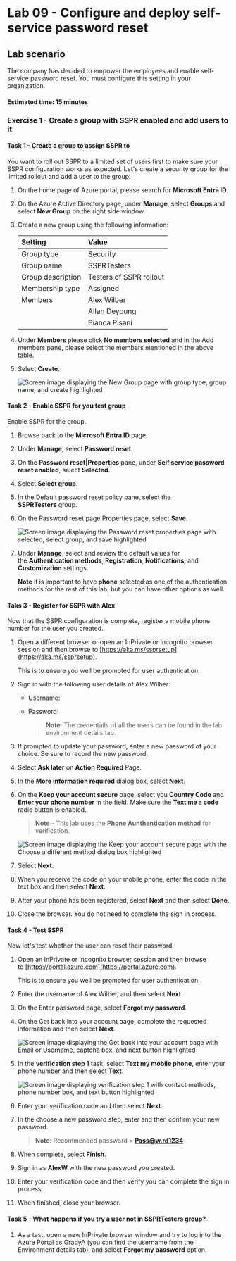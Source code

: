 # Lab 09 - Configure and deploy self-service password reset
## Lab scenario

The company has decided to empower the employees and enable self-service password reset. You must configure this setting in your organization.

#### Estimated time: 15 minutes

### Exercise 1 - Create a group with SSPR enabled and add users to it

#### Task 1 - Create a group to assign SSPR to

You want to roll out SSPR to a limited set of users first to make sure your SSPR configuration works as expected. Let's create a security group for the limited rollout and add a user to the group.

1. On the home page of Azure portal, please search for **Microsoft Entra ID**.
 
2. On the Azure Active Directory page, under **Manage**, select **Groups** and select **New Group** on the right side window.

3. Create a new group using the following information:

    | **Setting**| **Value**|
    | :--- | :--- |
    | Group type| Security|
    | Group name| SSPRTesters|
    | Group description| Testers of SSPR rollout|
    | Membership type| Assigned|
    | Members| Alex Wilber |
    | |  Allan Deyoung |
    | | Bianca Pisani |
  
5. Under **Members** please click **No members selected** and in the Add members pane, please select the members mentioned in the above table.
   
6. Select **Create**.

    ![Screen image displaying the New Group page with group type, group name, and create highlighted](./media/az204_07_09-01.png)

#### Task 2 - Enable SSPR for you test group

Enable SSPR for the group.

1. Browse back to the **Microsoft Entra ID** page.

1. Under **Manage**, select **Password reset**.   

1. On the **Password reset|Properties** pane, under **Self service password reset enabled**, select **Selected**.

1. Select **Select group**.

1. In the Default password reset policy pane, select the **SSPRTesters** group.

1. On the Password reset page Properties page, select **Save**.

    ![Screen image displaying the Password reset properties page with selected, select group, and save highlighted](./media/az204_07_09-03.png)

1. Under **Manage**, select and review the default values for the **Authentication methods**, **Registration**, **Notifications**, and **Customization** settings.

    **Note** it is important to have **phone** selected as one of the authentication methods for the rest of this lab, but you can have other options as well.

#### Taks 3 - Register for SSPR with Alex

Now that the SSPR configuration is complete, register a mobile phone number for the user you created.

1. Open a different browser or open an InPrivate or Incognito browser session and then browse to [https://aka.ms/ssprsetup](https://aka.ms/ssprsetup).

    This is to ensure you well be prompted for user authentication.

2. Sign in with the following user details of Alex Wilber:

    - Username: **<inject key="User 02 UPN" enableCopy="true"/>** 
    - Password: **<inject key="User 02 Password" enableCopy="true"/>**
 
       >**Note**: The credentails of all the users can be found in the lab environment details tab.  
 
3. If prompted to update your password, enter a new password of your choice. Be sure to record the new password.

4. Select **Ask later** on **Action Required** Page. 

5. In the **More information required** dialog box, select **Next**.

6. On the **Keep your account secure** page, select you **Country Code** and **Enter your phone number** in the field. Make sure the **Text me a code** radio button is enabled.

    >**Note** - This lab uses the **Phone Aunthentication method** for verification.

    ![Screen image displaying the Keep your account secure page with the Choose a different method dialog box highlighted](./media/az204_07_09-04.png)
    
9. Select **Next**.

10. When you receive the code on your mobile phone, enter the code in the text box and then select **Next**.

11. After your phone has been registered, select **Next** and then select **Done**.

12. Close the browser. You do not need to complete the sign in process.

#### Task 4 - Test SSPR

Now let's test whether the user can reset their password.

1. Open an InPrivate or Incognito browser session and then browse to [https://portal.azure.com](https://portal.azure.com).

    This is to ensure you well be prompted for user authentication.

2. Enter the username of Alex Wilber, **<inject key="User 02 UPN" enableCopy="true"/>** and then select **Next**.

3. On the Enter password page, select **Forgot my password**.

4. On the Get back into your account page, complete the requested information and then select **Next**.

    ![Screen image displaying the Get back into your account page with Email or Username, captcha box, and next button highlighted](./media/az204_07_09-05.png)

5. In the **verification step 1** task, select **Text my mobile phone**, enter your phone number and then select **Text**.

    ![Screen image displaying verification step 1 with contact methods, phone number box, and text button highlighted](./media/az204_07_09-06.png)

6. Enter your verification code and then select **Next**.

7. In the choose a new password step, enter and then confirm your new password.  

    >**Note**: Recommended password = **Pass@w.rd1234**

8. When complete, select **Finish**.

9. Sign in as **AlexW** with the new password you created.

10. Enter your verification code and then verify you can complete the sign in process.

11. When finished, close your browser.

#### Task 5 - What happens if you try a user not in SSPRTesters group?

1. As a test, open a new InPrivate browser window and try to log into the Azure Portal as GradyA (you can find the username from the Environment details tab), and select **Forgot my password** option.
